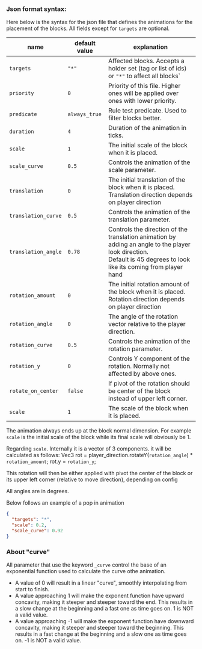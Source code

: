 ### Json format syntax:

Here below is the syntax for the json file that defines the animations for the placement of the blocks.
All fields except for `targets` are optional.

| name                | default value | explanation                                                                                                                                                             |
|---------------------|---------------|-------------------------------------------------------------------------------------------------------------------------------------------------------------------------|
| `targets`           | `"*"`         | Affected blocks. Accepts a holder set (tag or list of ids) or `"*"` to affect all blocks`                                                                               |
| `priority`          | `0`           | Priority of this file. Higher ones will be applied over ones with lower priority.                                                                                       |
| `predicate`         | `always_true` | Rule test predicate. Used to filter blocks better.                                                                                                                      |
| `duration`          | `4`           | Duration of the animation in ticks.                                                                                                                                     |
| `scale`             | `1`           | The initial scale of the block when it is placed.                                                                                                                       |
| `scale_curve`       | `0.5`         | Controls the animation of the scale parameter.                                                                                                                          |
| `translation`       | `0`           | The initial translation of the block when it is placed. Translation direction depends on player direction                                                               |
| `translation_curve` | `0.5`         | Controls the animation of the translation parameter.                                                                                                                    |
| `translation_angle` | `0.78`        | Controls the direction of the translation animation by adding an angle to the player look direction.<br/>Default is 45 degrees to look like its coming from player hand |
| `rotation_amount`   | `0`           | The initial rotation amount of the block when it is placed. Rotation direction depends on player direction                                                              |
| `rotation_angle`    | `0`           | The angle of the rotation vector relative to the player direction.                                                                                                      |
| `rotation_curve`    | `0.5`         | Controls the animation of the rotation parameter.                                                                                                                       |
| `rotation_y`        | `0`           | Controls Y component of the rotation. Normally not affected by above ones.                                                                                              |
| `rotate_on_center`  | `false`       | If pivot of the rotation should be center of the block instead of upper left corner.                                                                                    |
| `scale`             | `1`           | The scale of the block when it is placed.                                                                                                                               |

The animation always ends up at the block normal dimension.
For example `scale` is the initial scale of the block while its final scale will obviously be 1.

Regarding `scale`. Internally it is a vector of 3 components. 
it will be calculated as follows:
Vec3 rot = player_direction.rotateY(`rotation_angle`) * `rotation_amount`;
rot.y = `rotation_y`;

This rotation will then be either applied with pivot the center of the block or its upper left corner (relative to move direction), depending on config

All angles are in degrees.

Below follows an example of a pop in animation

```json
{
  "targets": "*",
  "scale": 0.2,
  "scale_curve": 0.92
}
```

### About "curve"

All parameter that use the keyword `_curve` control the base of an exponential function used to calculate the curve othe
animation.

- A value of 0 will result in a linear "curve", smoothly interpolating from start to finish.
- A value approaching 1 will make the exponent function have upward concavity, making it steeper and steeper toward the
  end. This results in a slow change at the beginning and a fast one as time goes on. 1 is NOT a valid value.
- A value approaching -1 will make the exponent function have downward concavity, making it steeper and steeper toward
  the beginning. This results in a fast change at the beginning and a slow one as time goes on. -1 is NOT a valid value.

